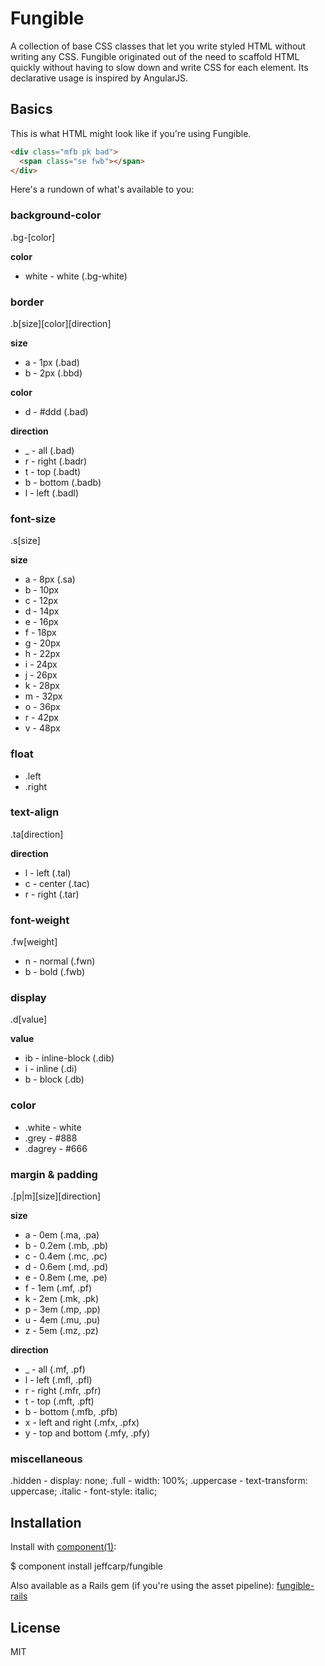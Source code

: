 # Fungible

A collection of base CSS classes that let you write styled HTML without writing any CSS. Fungible originated out of the need to scaffold HTML quickly without having to slow down and write CSS for each element. Its declarative usage is inspired by AngularJS. 

## Basics

This is what HTML might look like if you're using Fungible.

```html
<div class="mfb pk bad">
  <span class="se fwb"></span>
</div>
```

Here's a rundown of what's available to you:

### background-color

.bg-[color]

**color**
- white - white (.bg-white)

### border

.b[size][color][direction]

**size**
- a - 1px (.bad)
- b - 2px (.bbd)

**color**
- d - #ddd (.bad)

**direction**
- _ - all (.bad)
- r - right (.badr)
- t - top (.badt)
- b - bottom (.badb)
- l - left (.badl)

### font-size

.s[size]

**size**
- a - 8px (.sa)
- b - 10px
- c - 12px
- d - 14px
- e - 16px
- f - 18px
- g - 20px
- h - 22px
- i - 24px
- j - 26px
- k - 28px
- m - 32px
- o - 36px
- r - 42px
- v - 48px

### float

- .left
- .right

### text-align

.ta[direction]

**direction**
- l - left (.tal)
- c - center (.tac)
- r - right (.tar)

### font-weight

.fw[weight]

- n - normal (.fwn)
- b - bold (.fwb)

### display

.d[value]

**value**
- ib - inline-block (.dib)
- i - inline (.di)
- b - block (.db)

### color
- .white - white
- .grey - #888
- .dagrey - #666

### margin & padding

.[p|m][size][direction]

**size**
- a - 0em (.ma, .pa)
- b - 0.2em (.mb, .pb)
- c - 0.4em (.mc, .pc)
- d - 0.6em (.md, .pd)
- e - 0.8em (.me, .pe)
- f - 1em (.mf, .pf)
- k - 2em (.mk, .pk)
- p - 3em (.mp, .pp)
- u - 4em (.mu, .pu)
- z - 5em (.mz, .pz)

**direction**
- _ - all (.mf, .pf)
- l - left (.mfl, .pfl)
- r - right (.mfr, .pfr)
- t - top (.mft, .pft)
- b - bottom (.mfb, .pfb)
- x - left and right (.mfx, .pfx)
- y - top and bottom (.mfy, .pfy)

### miscellaneous
.hidden - display: none;
.full - width: 100%;
.uppercase - text-transform: uppercase;
.italic - font-style: italic;

## Installation

Install with [component(1)](http://component.io):

$ component install jeffcarp/fungible

Also available as a Rails gem (if you're using the asset pipeline): [fungible-rails](https://github.com/jeffcarp/fungible-rails)

## License

MIT
